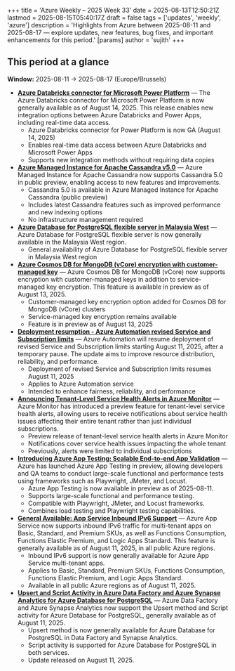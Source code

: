 +++
title = 'Azure Weekly – 2025 Week 33'
date = 2025-08-13T12:50:21Z
lastmod = 2025-08-15T05:40:17Z
draft = false
tags = ['updates', 'weekly', 'azure']
description = 'Highlights from Azure between 2025-08-11 and 2025-08-17 — explore updates, new features, bug fixes, and important enhancements for this period.'
[params]
    author = 'sujith'
+++
## This period at a glance

**Window:** 2025-08-11 → 2025-08-17 (Europe/Brussels)

- **[Azure Databricks connector for Microsoft Power Platform](<https://azure.microsoft.com/updates?id=500583>)** — The Azure Databricks connector for Microsoft Power Platform is now generally available as of August 14, 2025. This release enables new integration options between Azure Databricks and Power Apps, including real-time data access.
  - Azure Databricks connector for Power Platform is now GA (August 14, 2025)
  - Enables real-time data access between Azure Databricks and Microsoft Power Apps
  - Supports new integration methods without requiring data copies
- **[Azure Managed Instance for Apache Cassandra v5.0](<https://azure.microsoft.com/updates?id=499753>)** — Azure Managed Instance for Apache Cassandra now supports Cassandra 5.0 in public preview, enabling access to new features and improvements.
  - Cassandra 5.0 is available in Azure Managed Instance for Apache Cassandra (public preview)
  - Includes latest Cassandra features such as improved performance and new indexing options
  - No infrastructure management required
- **[Azure Database for PostgreSQL flexible server in Malaysia West](<https://azure.microsoft.com/updates?id=499679>)** — Azure Database for PostgreSQL flexible server is now generally available in the Malaysia West region.
  - General availability of Azure Database for PostgreSQL flexible server in Malaysia West region
- **[Azure Cosmos DB for MongoDB (vCore) encryption with customer-managed key](<https://azure.microsoft.com/updates?id=499670>)** — Azure Cosmos DB for MongoDB (vCore) now supports encryption with customer-managed keys in addition to service-managed key encryption. This feature is available in preview as of August 13, 2025.
  - Customer-managed key encryption option added for Cosmos DB for MongoDB (vCore) clusters
  - Service-managed key encryption remains available
  - Feature is in preview as of August 13, 2025
- **[Deployment resumption - Azure Automation revised Service and Subscription limits](<https://azure.microsoft.com/updates?id=500198>)** — Azure Automation will resume deployment of revised Service and Subscription limits starting August 11, 2025, after a temporary pause. The update aims to improve resource distribution, reliability, and performance.
  - Deployment of revised Service and Subscription limits resumes August 11, 2025
  - Applies to Azure Automation service
  - Intended to enhance fairness, reliability, and performance
- **[Announcing Tenant-Level Service Health Alerts in Azure Monitor](<https://azure.microsoft.com/updates?id=499776>)** — Azure Monitor has introduced a preview feature for tenant-level service health alerts, allowing users to receive notifications about service health issues affecting their entire tenant rather than just individual subscriptions.
  - Preview release of tenant-level service health alerts in Azure Monitor
  - Notifications cover service health issues impacting the whole tenant
  - Previously, alerts were limited to individual subscriptions
- **[Introducing Azure App Testing: Scalable End-to-end App Validation](<https://azure.microsoft.com/updates?id=500203>)** — Azure has launched Azure App Testing in preview, allowing developers and QA teams to conduct large-scale functional and performance tests using frameworks such as Playwright, JMeter, and Locust.
  - Azure App Testing is now available in preview as of 2025-08-11.
  - Supports large-scale functional and performance testing.
  - Compatible with Playwright, JMeter, and Locust frameworks.
  - Combines load testing and Playwright testing capabilities.
- **[General Available: App Service Inbound IPv6 Support](<https://azure.microsoft.com/updates?id=499998>)** — Azure App Service now supports inbound IPv6 traffic for multi-tenant apps on Basic, Standard, and Premium SKUs, as well as Functions Consumption, Functions Elastic Premium, and Logic Apps Standard. This feature is generally available as of August 11, 2025, in all public Azure regions.
  - Inbound IPv6 support is now generally available for Azure App Service multi-tenant apps.
  - Applies to Basic, Standard, Premium SKUs, Functions Consumption, Functions Elastic Premium, and Logic Apps Standard.
  - Available in all public Azure regions as of August 11, 2025.
- **[Upsert and Script Activity in Azure Data Factory and Azure Synapse Analytics for Azure Database for PostgreSQL](<https://azure.microsoft.com/updates?id=499748>)** — Azure Data Factory and Azure Synapse Analytics now support the Upsert method and Script activity for Azure Database for PostgreSQL, generally available as of August 11, 2025.
  - Upsert method is now generally available for Azure Database for PostgreSQL in Data Factory and Synapse Analytics.
  - Script activity is supported for Azure Database for PostgreSQL in both services.
  - Update released on August 11, 2025.

